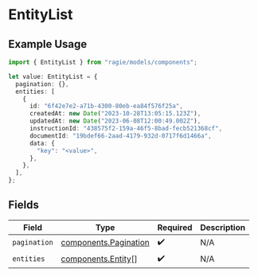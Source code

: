 # EntityList

## Example Usage

```typescript
import { EntityList } from "ragie/models/components";

let value: EntityList = {
  pagination: {},
  entities: [
    {
      id: "6f42e7e2-a71b-4300-80eb-ea84f576f25a",
      createdAt: new Date("2023-10-28T13:05:15.123Z"),
      updatedAt: new Date("2023-06-08T12:00:49.002Z"),
      instructionId: "438575f2-159a-46f5-8bad-fecb521368cf",
      documentId: "19bdef66-2aad-4179-932d-0717f6d1466a",
      data: {
        "key": "<value>",
      },
    },
  ],
};
```

## Fields

| Field                                                          | Type                                                           | Required                                                       | Description                                                    |
| -------------------------------------------------------------- | -------------------------------------------------------------- | -------------------------------------------------------------- | -------------------------------------------------------------- |
| `pagination`                                                   | [components.Pagination](../../models/components/pagination.md) | :heavy_check_mark:                                             | N/A                                                            |
| `entities`                                                     | [components.Entity](../../models/components/entity.md)[]       | :heavy_check_mark:                                             | N/A                                                            |
